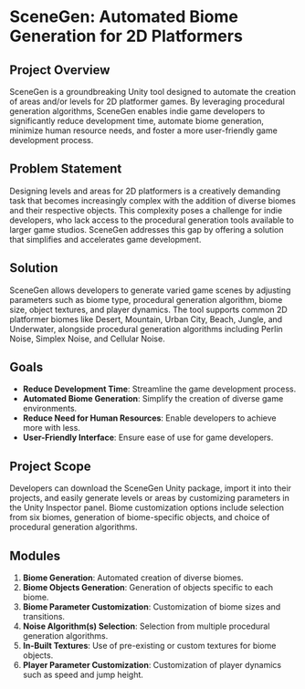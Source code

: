 # SceneGen: Automated Biome Generation for 2D Platformers

## Project Overview

SceneGen is a groundbreaking Unity tool designed to automate the creation of areas and/or levels for 2D platformer games. By leveraging procedural generation algorithms, SceneGen enables indie game developers to significantly reduce development time, automate biome generation, minimize human resource needs, and foster a more user-friendly game development process.

## Problem Statement

Designing levels and areas for 2D platformers is a creatively demanding task that becomes increasingly complex with the addition of diverse biomes and their respective objects. This complexity poses a challenge for indie developers, who lack access to the procedural generation tools available to larger game studios. SceneGen addresses this gap by offering a solution that simplifies and accelerates game development.

## Solution

SceneGen allows developers to generate varied game scenes by adjusting parameters such as biome type, procedural generation algorithm, biome size, object textures, and player dynamics. The tool supports common 2D platformer biomes like Desert, Mountain, Urban City, Beach, Jungle, and Underwater, alongside procedural generation algorithms including Perlin Noise, Simplex Noise, and Cellular Noise.

## Goals

- **Reduce Development Time**: Streamline the game development process.
- **Automated Biome Generation**: Simplify the creation of diverse game environments.
- **Reduce Need for Human Resources**: Enable developers to achieve more with less.
- **User-Friendly Interface**: Ensure ease of use for game developers.

## Project Scope

Developers can download the SceneGen Unity package, import it into their projects, and easily generate levels or areas by customizing parameters in the Unity Inspector panel. Biome customization options include selection from six biomes, generation of biome-specific objects, and choice of procedural generation algorithms.

## Modules

1. **Biome Generation**: Automated creation of diverse biomes.
2. **Biome Objects Generation**: Generation of objects specific to each biome.
3. **Biome Parameter Customization**: Customization of biome sizes and transitions.
4. **Noise Algorithm(s) Selection**: Selection from multiple procedural generation algorithms.
5. **In-Built Textures**: Use of pre-existing or custom textures for biome objects.
6. **Player Parameter Customization**: Customization of player dynamics such as speed and jump height.
